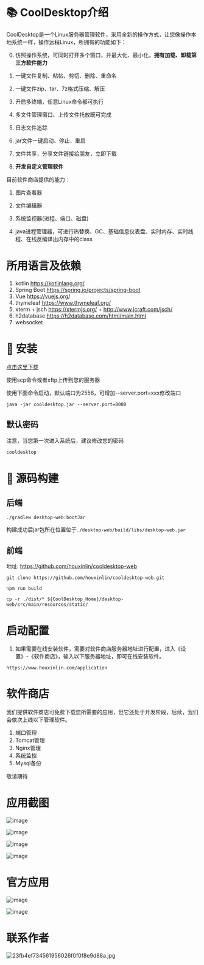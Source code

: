 #  📚 CoolDesktop介绍

CoolDesktop是一个Linux服务器管理软件，采用全新的操作方式，让您像操作本地系统一样，操作远程Linux，所拥有的功能如下：

  0. 仿照操作系统，可同时打开多个窗口，并最大化、最小化，<b>拥有加载、卸载第三方软件能力</b>
 
  1. 一键文件复制、粘帖、剪切、删除、重命名
  
  2. 一键文件zip、tar、7z格式压缩、解压
  
  3. 开启多终端，任意Linux命令都可执行
  
  4. 多文件管理窗口、上传文件托放既可完成
  
  5. 日志文件追踪
  
  6. jar文件一键启动、停止、重启
  
  7. 文件共享，分享文件链接给朋友，立即下载
  
  8. <b>开发自定义管理软件</b>
  
  目前软件商店提供的能力：
  1. 图片查看器
  
  2. 文件编辑器
  
  4. 系统监视器(进程、端口、磁盘)
  
  5. java进程管理器，可进行热替换、GC、基础信息仪表盘、实时内存、实时线程、在线反编译出内存中的class

# 所用语言及依赖
1. kotlin  https://kotlinlang.org/
2. Spring Boot  https://spring.io/projects/spring-boot
3. Vue   https://vuejs.org/
4. thymeleaf  https://www.thymeleaf.org/
5. xterm + jsch  https://xtermjs.org/ +  http://www.jcraft.com/jsch/
6. h2database  https://h2database.com/html/main.html
7. websocket
# 🛫 安装

  [点击这里下载](https://github.com/houxinlin/cooldesktop/releases/download/main/cooldesktop.jar)

  使用scp命令或者xftp上传到您的服务器

  使用下面命令启动，默认端口为2556，可增加--server.port=xxx修改端口



```shell
java -jar cooldesktop.jar --server.port=8080
```
## 默认密码

注意，当您第一次进入系统后，建议修改您的密码
```java
cooldesktop
```
# 🛴 源码构建
## 后端
```shell
./gradlew desktop-web:bootJar
```
构建成功后jar包所在位置位于`./desktop-web/build/libs/desktop-web.jar`
## 前端
地址: https://github.com/houxinlin/cooldesktop-web
```shell
git clone https://github.com/houxinlin/cooldesktop-web.git

npm run build

cp -r ./dist/* ${CoolDesktop_Home}/desktop-web/src/main/resources/static/
```
# 启动配置
1. 如果需要在线安装软件，需要对软件商店服务器地址进行配置，进入《设置》-《软件商店》，输入以下服务器地址，即可在线安装软件。
```shell
https://www.houxinlin.com/application
```
# 软件商店

我们提供软件商店可免费下载您所需要的应用，但它还处于开发阶段，后续，我们会依次上线以下管理软件。
1. 端口管理
2. Tomcat管理
3. Nginx管理
4. 系统监控
5. Mysql备份

敬请期待
# 应用截图

![image](https://user-images.githubusercontent.com/38684327/175013968-4f28e931-6a09-4cbb-bb65-dd83696156b7.png)


![image](https://user-images.githubusercontent.com/38684327/175014042-52c56a47-8a5a-4fd4-8d38-7232187379f9.png)

![image](https://user-images.githubusercontent.com/38684327/175014143-de7f6484-6ab6-414c-87c5-43350c535416.png)

![image](https://user-images.githubusercontent.com/38684327/175014648-0f2413f8-d6a1-450b-8630-9e30e8c26c93.png)

# 官方应用
![image](https://user-images.githubusercontent.com/38684327/188296055-fbf07247-405e-4f20-be5a-4e1395fd024d.png)

![image](https://user-images.githubusercontent.com/38684327/188296061-03eded11-b90d-4caf-a4ee-07568cde3e08.png)


# 联系作者


![23fb4ef734561956026f0f0f8e9d88a.jpg](https://p1-juejin.byteimg.com/tos-cn-i-k3u1fbpfcp/26fad3fa2cbb42d8b73f7192608abe55~tplv-k3u1fbpfcp-watermark.image?)


